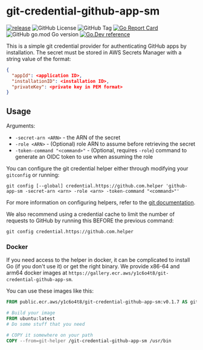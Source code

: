 # git-credential-github-app-sm

[![release](https://github.com/4ears-me/git-credential-github-app-sm/actions/workflows/release.yml/badge.svg)](https://github.com/4ears-me/git-credential-github-app-sm/actions/workflows/release.yml)
![GitHub License](https://img.shields.io/github/license/4ears-me/git-credential-github-app-sm)
![GitHub Tag](https://img.shields.io/github/v/tag/4ears-me/git-credential-github-app-sm)
[![Go Report Card](https://goreportcard.com/badge/github.com/4ears-me/git-credential-github-app-sm)](https://goreportcard.com/report/github.com/4ears-me/git-credential-github-app-sm)
![GitHub go.mod Go version](https://img.shields.io/github/go-mod/go-version/4ears-me/git-credential-github-app-sm)
[![Go.Dev reference](https://img.shields.io/badge/go.dev-reference-blue?logo=go&logoColor=white)](https://pkg.go.dev/github.com/4ears-me/git-credential-github-app-sm?tab=doc)

This is a simple git credential provider for authenticating GitHub apps by installation. The secret must
be stored in AWS Secrets Manager with a string value of the format:

```json
{
  "appId": <application ID>,
  "installationID": <installation ID>,
  "privateKey": <private key in PEM format>
}
```

## Usage
Arguments:
* `-secret-arn <ARN>` - the ARN of the secret
* `-role <ARN>` - (Optional) role ARN to assume before retrieving the secret
* `-token-command "<command>"` - (Optional, requires `-role`) command to generate an OIDC token to use when assuming the role

You can configure the git credential helper either through modifying your `gitconfig` or running:

```shell
git config [--global] credential.https://github.com.helper 'github-app-sm -secret-arn <arn> -role <arn> -token-command "<command>"'
```

For more information on configuring helpers, refer to the [git documentation](https://git-scm.com/docs/gitcredentials).

We also recommend using a credential cache to limit the number of requests to GitHub by running this BEFORE the previous command:

```shell
git config credential.https://github.com.helper
```

### Docker
If you need access to the helper in docker, it can be complicated to install Go (if you don't use it) or get the right
binary. We provide x86-64 and arm64 docker images at `https://gallery.ecr.aws/y1c6o4t8/git-credential-github-app-sm`.

You can use these images like this:

```dockerfile
FROM public.ecr.aws/y1c6o4t8/git-credential-github-app-sm:v0.1.7 AS git-helper

# Build your image
FROM ubuntu:latest
# Do some stuff that you need

# COPY it somewhere on your path
COPY --from=git-helper /git-credential-github-app-sm /usr/bin
```